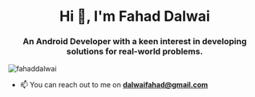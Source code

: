 <h1 align="center">Hi 👋, I'm Fahad Dalwai</h1>
<h3 align="center">An Android Developer with a keen interest in developing solutions for real-world problems.</h3>

<p align="left"> <img src="https://komarev.com/ghpvc/?username=fahaddalwai&label=Profile%20views&color=0e75b6&style=flat" alt="fahaddalwai" /> </p>

- 📫 You can reach out to me on **dalwaifahad@gmail.com** 


